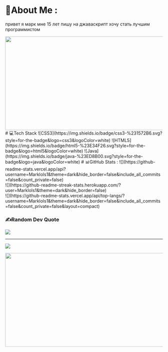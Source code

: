 # 💫About Me :
привет я марк мне 15 лет пишу на джаваскрипт хочу стать лучшим программистом 

<div align="center">
  <img src="https://i.pinimg.com/originals/18/3f/b7/183fb7dc262236a6d33603cf53b3759b.gif" width="600" height="300"/>
</div>
# 💻Tech Stack
![CSS3](https://img.shields.io/badge/css3-%231572B6.svg?style=for-the-badge&logo=css3&logoColor=white) ![HTML5](https://img.shields.io/badge/html5-%23E34F26.svg?style=for-the-badge&logo=html5&logoColor=white) ![Java](https://img.shields.io/badge/java-%23ED8B00.svg?style=for-the-badge&logo=java&logoColor=white)
# 📊GitHub Stats :
![](https://github-readme-stats.vercel.app/api?username=Marklols1&theme=dark&hide_border=false&include_all_commits=false&count_private=false)<br/>
![](https://github-readme-streak-stats.herokuapp.com/?user=Marklols1&theme=dark&hide_border=false)<br/>
![](https://github-readme-stats.vercel.app/api/top-langs/?username=Marklols1&theme=dark&hide_border=false&include_all_commits=false&count_private=false&layout=compact)

### ✍️Random Dev Quote
![](https://quotes-github-readme.vercel.app/api?type=horizontal&theme=dark)

---
[![](https://visitcount.itsvg.in/api?id=Marklols1&icon=2&color=1)](https://visitcount.itsvg.in)
<div align="center">
  <img src="" width="600" height="300"/>
</div>
